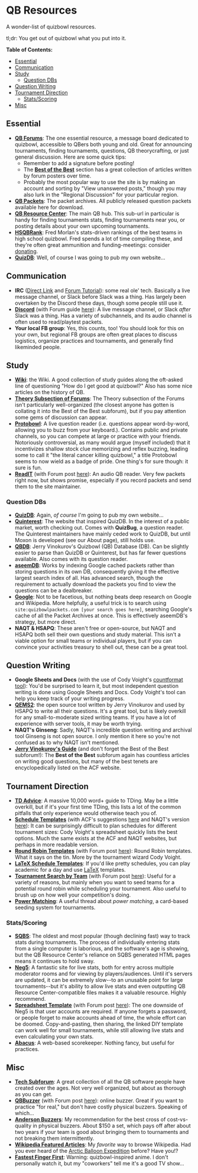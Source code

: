 # QB Resources

A wonder-list of quizbowl resources.

tl;dr: You get out of quizbowl what you put into it.

<!-- TOC depthFrom:1 depthTo:6 withLinks:1 updateOnSave:0 orderedList:0 -->

**Table of Contents:**
- [Essential](#essential)
- [Communication](#communication)
- [Study](#study)
	- [Question DBs](#question-dbs)
- [Question Writing](#question-writing)
- [Tournament Direction](#tournament-direction)
	- [Stats/Scoring](#statsscoring)
- [Misc](#misc)

<!-- /TOC -->

<div id='essential' class='anchor'></div>

## Essential

- **[QB Forums](http://hsquizbowl.org/forums/)**:  The one essential resource, a message board dedicated to quizbowl, accessible to QBers both young and old. Great for announcing tournaments, finding tournaments, questions, QB theorycrafting, or just general discussion. Here are some quick tips:
  - Remember to add a signature before posting!
  - The **[Best of the Best](http://www.hsquizbowl.org/forums/viewforum.php?f=30)** section has a great collection of articles written by forum posters over time.
  - Probably the most popular way to use the site is by making an account and sorting by "View unanswered posts," though you may also lurk in the "Regional Discussion" for your particular region.
- **[QB Packets](http://quizbowlpackets.com)**: The packet archives. All publicly released question packets available here for download.
- **[QB Resource Center](http://hsquizbowl.org/db/)**: The main QB hub. This sub-url in particular is handy for finding tournaments stats, finding tournaments near you, or posting details about your own upcoming tournaments.
- **[HSQBRank](https://hsqbrank.com/)**: Fred Morlan's stats-driven rankings of the best teams in high school quizbowl. Fred spends a lot of time compiling these, and they're often great ammunition and funding-meetings: consider [donating](https://www.patreon.com/user?u=7187781).
- **[QuizDB](http://quizdb.org)**: Well, of course I was going to pub my own website...

<div id='communication' class='anchor'></div>

## Communication

- **IRC** ([Direct Link](https://client00.chat.mibbit.com/?channel=%23quizbowl&server=irc.slashnet.org) and [Forum Tutorial](http://hsquizbowl.org/forums/viewtopic.php?t=6816&f=20)): some real ole' tech. Basically a live message channel, or Slack before Slack was a thing. Has largely been overtaken by the Discord these days, though some people still use it.
- **[Discord](https://discord.gg/at68qSX)** (with Forum guide [here](http://www.hsquizbowl.org/forums/viewtopic.php?f=9&t=19992)): A live message channel, or Slack _after_ Slack was a thing. Has a variety of subchannels, and its audio channel is often used to read/playtest packets.
- **Your local FB group**: Yes, this counts, too! You should look for this on your own, but regional FB groups are often great places to discuss logistics, organize practices and tournaments, and generally find likeminded people.

<div id='study' class='anchor'></div>

## Study

- **[Wiki](https://www.qbwiki.com/wiki/Main_Page)**: the Wiki. A good collection of study guides along the oft-asked line of questioning "How do I get good at quizbowl?" Also has some nice articles on the history of QB.
- **[Theory Subsection of Forums](http://hsquizbowl.org/forums/viewforum.php?f=117)**: The Theory subsection of the Forums isn't particularly well-organized (the closest anyone has gotten is collating it into the Best of the Best subforum), but if you pay attention some gems of discussion can appear.
- **[Protobowl](http://protobowl.com/)**: A live question reader (i.e. questions appear word-by-word, allowing you to buzz from your keyboard.). Contains public and private channels, so you can compete at large or practice with your friends. Notoriously controversial, as many would argue (myself included) that it incentivizes shallow stock clue memorizing and reflex buzzing, leading some to call it "the literal cancer killing quizbowl," a title Protobowl seems to now wield as a badge of pride. One thing's for sure though: it sure is fun.
- **[ReadIT](http://qbreadit.azurewebsites.net/)** (with Forum post [here](http://hsquizbowl.org/forums/viewtopic.php?f=123&t=18308)): An audio QB reader. Very few packets right now, but shows promise, especially if you record packets and send them to the site maintainer.

<div id='question-dbs' class='anchor'></div>

### Question DBs

- **[QuizDB](http://quizdb.org)**: Again, _of course_ I'm going to pub my own website...
- **[Quinterest](http://quinterest.org)**: The website that inspired QuizDB. In the interest of a public market, worth checking out. Comes with **QuizBug**, a question reader. The Quinterest maintainers have mainly ceded work to QuizDB, but until Moxon is developed (see our About page), still holds use.
- **[QBDB](https://qbdb.grapesmoker.net/#browse)**: Jerry Vinokurov's Quizbowl (QB) Database (DB). Can be slightly easier to parse than QuizDB or Quinterest, but has far fewer questions available. Also comes with its question reader.
- **[aseemDB](http://aseemsdb.me/)**: Works by indexing Google cached packets rather than storing questions in its own DB, consequently giving it the effective largest search index of all. Has advanced search, though the requirement to actually download the packets you find to view the questions can be a dealbreaker.
- **[Google](https://google.com)**: Not to be facetious, but nothing beats deep research on Google and Wikipedia. More helpfully, a useful trick is to search using `site:quizbowlpackets.com [your search goes here]`, searching Google's cache of all the Packet Archives at once. This is effectively aseemDB's strategy, but more direct.
- **NAQT & HSAPQ**: These aren't free or open-source, but NAQT and HSAPQ both sell their own questions and study material. This isn't a viable option for small teams or individual players, but if you can convince your activities treasury to shell out, these can be a great tool.

<div id='question-writing' class='anchor'></div>

## Question Writing

- **Google Sheets and Docs** (with the use of Cody Voight's [countformat tool](http://hsquizbowl.org/forums/viewtopic.php?f=123&t=16642)): You'd be surprised to learn it, but most independent question writing is done using Google Sheets and Docs. Cody Voight's tool can help you keep track of your writing progress.
- **[QEMS2](https://github.com/grapesmoker/qems2)**: the open source tool written by Jerry Vinokurov and used by HSAPQ to write all their questions. It's a great tool, but is likely overkill for any small-to-moderate sized writing teams. If you have a lot of experience with server tools, it may be worth trying.
- **NAQT's Ginseng**: Sadly, NAQT's incredible question writing and archival tool Ginseng is not open source. I only mention it here so you're not confused as to why NAQT isn't mentioned.
- **[Jerry Vinokurov's Guide](https://acf-quizbowl.com/documents/question-writing-guidelines/)** (and don't forget the Best of the Best subforum!): The **Best of the Best** subforum again has countless articles on writing good questions, but many of the best tenets are encyclopedically listed on the ACF website.

<div id='tournament-direction' class='anchor'></div>

## Tournament Direction

- **[TD Advice](https://socalquizbowl.org/tournament-hosting-guide/)**: A massive 10,000 word+ guide to TDing. May be a little overkill, but if it's your first time TDing, this lists a lot of the common pitfalls that only experience would otherwise teach you of.
- **[Schedule Templates](https://docs.google.com/spreadsheets/d/1Tx84Hv85smes1gx16pHW6iWr_LirpQ52JOvEKJyAFEY/edit#gid=0
)** (with ACF's suggestions [here](https://acf-quizbowl.com/documents/474-2/) and NAQT's version [here](https://www.naqt.com/sct/approved-formats.jsp)): It can be surprisingly difficult to plan schedules for different tournament sizes: Cody Voight's spreadsheet quickly lists the best options. Much the same exists at the ACF and NAQT websites, but perhaps in more readable version.
- **[Round Robin Templates](https://docs.google.com/spreadsheets/d/1sYlX0fZqEJVZluxEI3m_strFsDCcm6EtWJUyTSD6ymU/edit)** (with Forum post [here](http://hsquizbowl.org/forums/viewtopic.php?f=123&t=16556&p=307146)): Round Robin templates. What it says on the tin. More by the tournament wizard Cody Voight.
- **[LaTeX Schedule Templates](https://github.com/jonahgreenthal/qbschedule)**: If you'd like pretty schedules, you can play academic for a day and use [LaTeX](https://www.latex-project.org/) templates.
- **[Tournament Search by Team](http://hdwhite.org/qb/stats/)** (with Forum post [here](http://hsquizbowl.org/forums/viewtopic.php?f=123&t=14306)): Useful for a variety of reasons, but mainly when you want to seed teams for a potential round robin while scheduling your tournament. Also useful to brush up on how well your competition's doing.
- **[Power Matching](http://hsquizbowl.org/forums/viewtopic.php?f=117&t=21371)**: A useful thread about _power matching_, a card-based seeding system for tournaments.

<div id='statsscoring' class='anchor'></div>

### Stats/Scoring

- **[SQBS](http://ai.stanford.edu/~csewell/sqbs/)**: The oldest and most popular (though declining fast) way to track stats during tournaments. The process of individually entering stats from a single computer is laborious, and the software's age is showing, but the QB Resource Center's reliance on SQBS generated HTML pages means it continues to hold sway.
- **[Neg5](https://neg5.org/)**: A fantastic site for live stats, both for entry across multiple moderator rooms and for viewing by players/audiences. Until it's servers are updated, it can be extremely slow--to an unusable point for large tournaments--but it's ability to allow live stats and even outputting QB Resource Center-compatible files makes it a valuable resource. Highly recommend.
- **[Spreadsheet Template](https://docs.google.com/spreadsheets/d/14ILdWFvbtlOxLJcoRKMSWDkMu4CNtEBa-n1llEDtD1Y/edit#gid=1816381318)** (with Forum post [here](http://hsquizbowl.org/forums/viewtopic.php?f=123&t=16646)): The one downside of Neg5 is that user accounts are required. If anyone forgets a password, or people forget to make accounts ahead of time, the whole effort can be doomed. Copy-and-pasting, then sharing, the linked DIY template can work well for small tournaments, while still allowing live stats and even calculating your own stats.
- **[Abacus](https://abacusquizbowl.com/)**: A web-based scorekeeper. Nothing fancy, but useful for practices.

<div id='misc' class='anchor'></div>

## Misc

- **[Tech Subforum](http://hsquizbowl.org/forums/viewforum.php?f=123)**: A great collection of all the QB software people have created over the ages. Not very well organized, but about as thorough as you can get.
- **[QBBuzzer](http://qbbuzzer.com/)** (with Forum post [here](http://hsquizbowl.org/forums/viewtopic.php?f=123&t=17772)): online buzzer. Great if you want to practice "for real," but don't have costly physical buzzers. Speaking of which...
- **[Anderson Buzzers](http://www.andersonbuzzersystems.com/)**: My recommendation for the best cross of cost-vs-quality in physical buzzers. About $150 a set, which pays off after about two years if your team is good about bringing them to tournaments and not breaking them intermittently.
- **[Wikipedia Featured Articles](https://en.wikipedia.org/wiki/Wikipedia:Featured_articles)**: My _favorite_ way to browse Wikipedia. Had you ever heard of the [Arctic Balloon Expedition](https://en.wikipedia.org/wiki/S._A._Andr%C3%A9e%27s_Arctic_Balloon_Expedition_of_1897) before? Have you!?
- **[Fastest Finger First](http://www.crunchyroll.com/fastest-finger-first)**: Warning: quizbowl-inspired anime. I don't personally watch it, but my "coworkers" tell me it's a good TV show...
